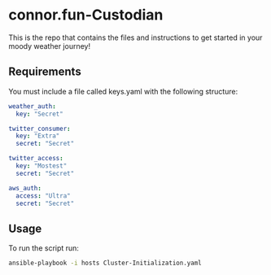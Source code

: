 # connor.fun-Custodian
This is the repo that contains the files and instructions to get started in your moody weather journey!

## Requirements

You must include a file called keys.yaml with the following structure:

```YAML
weather_auth:
  key: "Secret"

twitter_consumer:
  key: "Extra"
  secret: "Secret"

twitter_access:
  key: "Mostest"
  secret: "Secret"

aws_auth:
  access: "Ultra"
  secret: "Secret"
```

## Usage

To run the script run:

```bash
ansible-playbook -i hosts Cluster-Initialization.yaml
```